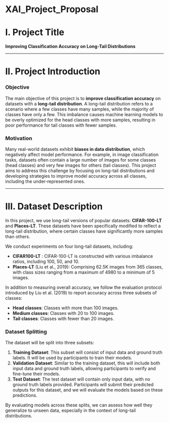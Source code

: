 # XAI_Project_Proposal
# I. Project Title

**Improving Classification Accuracy on Long-Tail Distributions**

---

# II. Project Introduction

### Objective
The main objective of this project is to **improve classification accuracy** on datasets with a **long-tail distribution**. A long-tail distribution refers to a scenario where a few classes have many samples, while the majority of classes have only a few. This imbalance causes machine learning models to be overly optimized for the head classes with more samples, resulting in poor performance for tail classes with fewer samples.

### Motivation
Many real-world datasets exhibit **biases in data distribution**, which negatively affect model performance. For example, in image classification tasks, datasets often contain a large number of images for some classes (head classes) and very few images for others (tail classes). This project aims to address this challenge by focusing on long-tail distributions and developing strategies to improve model accuracy across all classes, including the under-represented ones.

---

# III. Dataset Description

In this project, we use long-tail versions of popular datasets: **CIFAR-100-LT** and **Places-LT**. These datasets have been specifically modified to reflect a long-tail distribution, where certain classes have significantly more samples than others.

We conduct experiments on four long-tail datasets, including:
- **CIFAR100-LT** : CIFAR-100-LT is constructed with various imbalance ratios, including 100, 50, and 10. 
- **Places-LT** (Liu et al., 2019): Comprising 62.5K images from 365 classes, with class sizes ranging from a maximum of 4980 to a minimum of 5 images.

In addition to measuring overall accuracy, we follow the evaluation protocol introduced by Liu et al. (2019) to report accuracy across three subsets of classes:
- **Head classes**: Classes with more than 100 images.
- **Medium classes**: Classes with 20 to 100 images.
- **Tail classes**: Classes with fewer than 20 images.

### Dataset Splitting
The dataset will be split into three subsets:
1. **Training Dataset**: This subset will consist of input data and ground truth labels. It will be used by participants to train their models.
2. **Validation Dataset**: Similar to the training dataset, this will include both input data and ground truth labels, allowing participants to verify and fine-tune their models.
3. **Test Dataset**: The test dataset will contain only input data, with no ground truth labels provided. Participants will submit their predicted outputs for this dataset, and we will evaluate the models based on these predictions.

By evaluating models across these splits, we can assess how well they generalize to unseen data, especially in the context of long-tail distributions.
